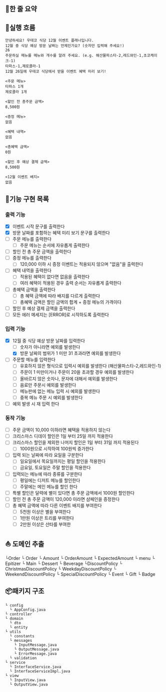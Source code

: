 ## 📮한 줄 요약

## 🚗실행 흐름
```agsl
안녕하세요! 우테코 식당 12월 이벤트 플래너입니다.
12월 중 식당 예상 방문 날짜는 언제인가요? (숫자만 입력해 주세요!)
26 
주문하실 메뉴를 메뉴와 개수를 알려 주세요. (e.g. 해산물파스타-2,레드와인-1,초코케이크-1)
타파스-1,제로콜라-1 
12월 26일에 우테코 식당에서 받을 이벤트 혜택 미리 보기!
 
<주문 메뉴>
타파스 1개
제로콜라 1개

<할인 전 총주문 금액>
8,500원
 
<증정 메뉴>
없음
 
<혜택 내역>
없음
 
<총혜택 금액>
0원
 
<할인 후 예상 결제 금액>
8,500원
 
<12월 이벤트 배지>
없음
```
## 🚀기능 구현 목록
### 출력 기능
- [x] 이벤트 시작 문구를 출력한다
- [x] 방문 날짜를 포함하는 혜택 미리 보기 문구를 출력한다
- [ ] 주문 메뉴를 출력한다
  - [ ] 주문 메뉴는 순서에 자유롭게 출력한다
- [ ] 할인 전 총 주문 금액을 출력한다
- [ ] 증정 메뉴를 출력한다
  - [ ] 120,000 이하 시 증정 이벤트는 적용되지 않으며 "없음"을 출력한다
- [ ] 혜택 내역을 출력한다
  - [ ] 적용된 혜택이 없다면 없음을 출력한다
  - [ ] 여러 혜택이 적용된 경우 출력 순서는 자유롭게 출력한다
- [ ] 총혜택 금액을 출력한다
  - [ ] 총 혜택 금액에 따라 배지를 다르게 출력한다
  - [ ] 총혜택 금액은 할인 금액의 합계 + 증정 메뉴의 가격이다
- [ ] 할인 후 예상 결제 금액을 출력한다
- [ ] 모든 에러 메세지는 [ERROR]로 시작하도록 출력한다
### 입력 기능
- [x] 12월 중 식당 예상 방문 날짜를 입력한다
    - [ ] 숫자가 아니라면 예외를 발생한다
    - [x] 방문 날짜의 범위가 1 미만 31 초과라면 예외를 발생한다
- [ ] 주문할 메뉴를 입력한다 
  - [ ] 유효하지 않은 형식으로 입력시 예외를 발생한다 (해산물파스타-2,레드와인-1)
  - [ ] 주문이 1 미만이거나 주문이 20을 초과할 경우 예외를 발생한다
  - [ ] 올바르지 않은 숫자나, 문자에 대해서 예외를 발생한다
  - [ ] 음료만 주문시 예외를 발생한다
  - [ ] 메뉴판에 없는 메뉴 입력 시 예외를 발생한다
  - [ ] 중복 메뉴 주문 시 예외를 발생한다
- [ ] 예외 발생 시 재 입력 한다
### 동작 기능
- [ ] 주문 금액이 10,000 이하라면 혜택을 적용하지 않는다
- [ ] 크리스마스 디데이 할인은 1일 부터 25일 까지 적용한다
- [ ] 크리스마스 할인을 제외한 나머지 할인은 1일 부터 31일 까지 적용된다
  - [ ] 1000원으로 시작하여 100원씩 증가한다
- [ ] 입력 되는 날짜에 따라 요일을 구분한다 
  - [ ] 일요일에서 목요일까지는 평일 할인을 적용한다
  - [ ] 금요일, 토요일은 주말 할인을 적용한다
- [ ] 입력되는 메뉴에 따라 종류를 구분한다
  - [ ] 평일에는 디저트 메뉴를 할인한다
  - [ ] 주말에는 메인 메뉴를 할인 한다 
- [ ] 특별 할인은 달력에 별이 있다면 총 주문 금액에서 1000원 할인한다
- [ ] 할인 전 총 주문 금액이 120,000 이라면 샴페인을 증정한다
- [ ] 총 혜택 금액에 따라 다른 이벤트 배지를 부여한다
  - [ ] 5천원 이상은 별을 부여한다
  - [ ] 1만원 이상은 트리를 부여한다
  - [ ] 2만원 이상은 산타를 부여한
## ⛵️ 도메인 추출
└Order
    └ Order
└ Amount
    └ OrderAmount
    └ ExpectedAmount
└ menu
    └ Epitizer
    └ Main
    └ Dessert
    └ Beverage
└DiscountPolicy
    └ ChristmasDiscountPolicy
    └ WeekdayDiscountPolicy
    └ WeekendDiscountPolicy
    └ SpecialDiscountPolicy
└ Event
    └ Gift
    └ Badge
## 📦패키지 구조
```
└ config
  └ AppConfig.java
└ controller 
└ domain
  └ dto
  └ entity
└ utils
  └ constants
  └ messages
    └ InputMessage.java
    └ OutputMessage.java
    └ ErrorMessage.java
  └ validation
└ service
  └ InterfaceService.java
  └ InterfaceServiceImpl.java
└ view
  └ InputView.java
  └ OutputView.java
 ```